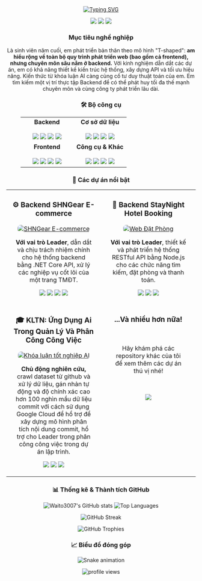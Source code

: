 <div align="center">
<a href="https://www.google.com/search?q=https://github.com/Waito3007">
<img src="https://www.google.com/search?q=https://readme-typing-svg.herokuapp.com%3Ffont%3DInter%26size%3D32%26pause%3D1000%26color%3D007ACC%26center%3Dtrue%26vCenter%3Dtrue%26width%3D500%26lines%3DXin%2Bch%25C3%25A0o%252C%2Bt%25C3%25B4i%2Bl%25C3%25A0%2BV%25C5%25A9%2BPhan%2BHo%25C3%25A0i%2BSang%2B%25F0%259F%2591%258B%3BBackend%2BDeveloper%2B%2526%2BTeam%2BLeader%3BChuy%25C3%25AAn%2Bx%25C3%25A2y%2Bd%25E1%25BB%25B1ng%2Bh%25E1%25BB%2587%2Bth%25E1%25BB%2591ng%2Bhi%25E1%25BB%2587u%2Bn%25C4%2583ng%2Bcao" alt="Typing SVG" />
</a>
</div>

<p align="center">
<a href="mailto:vphanhoaisang@gmail.com"><img src="https://img.shields.io/badge/Gmail-D14836?style=for-the-badge&logo=gmail&logoColor=white"/></a>
<a href="https://www.google.com/search?q=https://www.linkedin.com/in/s%25C3%25A0ng-v%25C5%25A9-phan-ho%25C3%25A0i-5b420121b/"><img src="https://www.google.com/search?q=https://img.shields.io/badge/LinkedIn-0077B5%3Fstyle%3Dfor-the-badge%26logo%3Dlinkedin%26logoColor%3Dwhite"/></a>
<a href="https://www.google.com/search?q=https://github.com/Waito3007"><img src="https://www.google.com/search?q=https://img.shields.io/badge/GitHub-181717%3Fstyle%3Dfor-the-badge%26logo%3Dgithub%26logoColor%3Dwhite"/></a>
</p>

<div align="center">
<h3>Mục tiêu nghề nghiệp</h3>
</div>

<p align="center">
Là sinh viên năm cuối, em phát triển bản thân theo mô hình "T-shaped": <b>am hiểu rộng về toàn bộ quy trình phát triển web (bao gồm cả frontend), nhưng chuyên môn sâu nằm ở backend.</b> Với kinh nghiệm dẫn dắt các dự án, em có khả năng thiết kế kiến trúc hệ thống, xây dựng API và tối ưu hiệu năng. Kiến thức từ khóa luận AI càng củng cố tư duy thuật toán của em. Em tìm kiếm một vị trí thực tập Backend để có thể phát huy tối đa thế mạnh chuyên môn và cùng công ty phát triển lâu dài.
</p>

<div align="center">
<h3>🛠️ Bộ công cụ</h3>
<div style="width:85%;">
<table width="100%" style="border: none;">
<!-- Hàng 1: Backend & Database -->
<tr>
<td width="50%" valign="top" align="center">
<strong>Backend</strong><br><br>
<img src="https://www.google.com/search?q=https://img.shields.io/badge/-Node.js-339933%3Fstyle%3Dfor-the-badge%26logo%3Dnodedotjs%26logoColor%3Dwhite"/>
<img src="https://www.google.com/search?q=https://img.shields.io/badge/.NET-512BD4%3Fstyle%3Dfor-the-badge%26logo%3Ddotnet%26logoColor%3Dwhite"/>
<img src="https://www.google.com/search?q=https://img.shields.io/badge/-Java-007396%3Fstyle%3Dfor-the-badge%26logo%3Djava%26logoColor%3Dwhite"/>
<img src="https://www.google.com/search?q=https://img.shields.io/badge/-C%2523-239120%3Fstyle%3Dfor-the-badge%26logo%3Dc-sharp%26logoColor%3Dwhite"/>
</td>
<td width="50%" valign="top" align="center">
<strong>Cơ sở dữ liệu</strong><br><br>
<img src="https://www.google.com/search?q=https://img.shields.io/badge/-PostgreSQL-4169E1%3Fstyle%3Dfor-the-badge%26logo%3Dpostgresql%26logoColor%3Dwhite"/>
<img src="https://www.google.com/search?q=https://img.shields.io/badge/-MongoDB-47A248%3Fstyle%3Dfor-the-badge%26logo%3Dmongodb%26logoColor%3Dwhite"/>
<img src="https://www.google.com/search?q=https://img.shields.io/badge/-SQL-4479A1%3Fstyle%3Dfor-the-badge%26logo%3Dprocedural%26logoColor%3Dwhite"/>
<img src="https://www.google.com/search?q=https://img.shields.io/badge/-Firebase-FFCA28%3Fstyle%3Dfor-the-badge%26logo%3Dfirebase%26logoColor%3Dblack"/>
</td>
</tr>
<!-- Hàng 2: Frontend & Tools -->
<tr>
<td width="50%" valign="top" align="center">
<strong>Frontend</strong><br><br>
<img src="https://www.google.com/search?q=https://img.shields.io/badge/-React-61DAFB%3Fstyle%3Dfor-the-badge%26logo%3Dreact%26logoColor%3Dblack"/>
<img src="https://www.google.com/search?q=https://img.shields.io/badge/-Next.js-000000%3Fstyle%3Dfor-the-badge%26logo%3Dnextdotjs%26logoColor%3Dwhite"/>
<img src="https://www.google.com/search?q=https://img.shields.io/badge/-JavaScript-F7DF1E%3Fstyle%3Dfor-the-badge%26logo%3Djavascript%26logoColor%3Dblack"/>
<img src="https://www.google.com/search?q=https://img.shields.io/badge/-TailwindCSS-06B6D4%3Fstyle%3Dfor-the-badge%26logo%3Dtailwindcss%26logoColor%3Dwhite"/>
</td>
<td width="50%" valign="top" align="center">
<strong>Công cụ & Khác</strong><br><br>
<img src="https://www.google.com/search?q=https://img.shields.io/badge/Git-F05032%3Fstyle%3Dfor-the-badge%26logo%3Dgit%26logoColor%3Dwhite">
<img src="https://www.google.com/search?q=https://img.shields.io/badge/Docker-2496ED%3Fstyle%3Dfor-the-badge%26logo%3Ddocker%26logoColor%3Dwhite">
<img src="https://www.google.com/search?q=https://img.shields.io/badge/Google%2520Cloud-4285F4%3Fstyle%3Dfor-the-badge%26logo%3Dgoogle-cloud%26logoColor%3Dwhite">
<img src="https://www.google.com/search?q=https://img.shields.io/badge/Swagger-85EA2D%3Fstyle%3Dfor-the-badge%26logo%3Dswagger%26logoColor%3Dblack">
</td>
</tr>
</table>
</div>
</div>

<div align="center">
<h3>🌟 Các dự án nổi bật</h3>
</div>

<table width="100%" style="border: none;">
<!-- Hàng dự án 1 -->
<tr>
<td width="50%" valign="top">
<h3 align="center">⚙️ Backend SHNGear E-commerce</h3>
<div align="center">
<a href="https://www.google.com/search?q=https://github.com/Waito3007/SHNGear">
<img src="https://www.google.com/search?q=https://placehold.co/400x200/512BD4/FFFFFF%3Ftext%3DSHNGear%2BBackend" alt="SHNGear E-commerce" style="max-width:100%; border-radius: 8px;"/>
</a>
</div>
<p align="center" style="padding: 0 16px;"><b>Với vai trò Leader</b>, dẫn dắt và chịu trách nhiệm chính cho hệ thống backend bằng .NET Core API, xử lý các nghiệp vụ cốt lõi của một trang TMĐT.</p>
<p align="center">
<img src="https://www.google.com/search?q=https://img.shields.io/badge/.NET-512BD4%3Fstyle%3Dflat%26logo%3Ddotnet%26logoColor%3Dwhite"/>
<img src="https://www.google.com/search?q=https://img.shields.io/badge/-C%2523-239120%3Fstyle%3Dflat%26logo%3Dc-sharp%26logoColor%3Dwhite"/>
<img src="https://www.google.com/search?q=https://img.shields.io/badge/SQL-4479A1%3Fstyle%3Dflat%26logo%3Dprocedural%26logoColor%3Dwhite"/>
<img src="https://www.google.com/search?q=https://img.shields.io/badge/Swagger-85EA2D%3Fstyle%3Dflat%26logo%3Dswagger%26logoColor%3Dblack">
</p>
</td>
<td width="50%" valign="top">
<h3 align="center">🏨 Backend StayNight Hotel Booking</h3>
<div align="center">
<a href="https://www.google.com/search?q=https://github.com/Waito3007/WEB-DAT-PHONG">
<img src="https://www.google.com/search?q=https://placehold.co/400x200/007ACC/FFFFFF%3Ftext%3DStayNight%2BBackend" alt="Web Đặt Phòng" style="max-width:100%; border-radius: 8px;"/>
</a>
</div>
<p align="center" style="padding: 0 16px;"><b>Với vai trò Leader</b>, thiết kế và phát triển hệ thống RESTful API bằng Node.js cho các chức năng tìm kiếm, đặt phòng và thanh toán.</p>
<p align="center">
<img src="https://www.google.com/search?q=https://img.shields.io/badge/-Node.js-339933%3Fstyle%3Dflat%26logo%3Dnodedotjs%26logoColor%3Dwhite"/>
<img src="https://www.google.com/search?q=https://img.shields.io/badge/Express-000000%3Fstyle%3Dflat%26logo%3Dexpress%26logoColor%3Dwhite"/>
<img src="https://www.google.com/search?q=https://img.shields.io/badge/-MongoDB-47A248%3Fstyle%3Dflat%26logo%3Dmongodb%26logoColor%3Dwhite"/>
</p>
</td>
</tr>
<!-- Hàng dự án 2 -->
<tr>
<td width="50%" valign="top">
<h3 align="center">🎓 KLTN: Ứng Dụng Ai Trong Quản Lý Và Phân Công Công Việc</h3>
<div align="center">
<a href="https://www.google.com/search?q=https://github.com/Waito3007/KLTN04">
<img src="https://www.google.com/search?q=https://placehold.co/400x200/FF6F00/FFFFFF%3Ftext%3DAI%2BThesis" alt="Khóa luận tốt nghiệp AI" style="max-width:100%; border-radius: 8px;"/>
</a>
</div>
<p align="center" style="padding: 0 16px;"><b>Chủ động nghiên cứu,  </b> crawl dataset từ github và xử lý dữ liệu, gán nhản tự động và độ chính xác cao hơn 100 nghìn mẩu dữ liệu commit với cách sử dụng Google Cloud để hổ trợ để xây dựng mô hình phân tích nội dung commit, hổ trợ cho Leader trong phân công công việc trong dự án lập trình.</p>
<p align="center">
<img src="https://www.google.com/search?q=https://img.shields.io/badge/Python-3776AB%3Fstyle%3Dflat%26logo%3Dpython%26logoColor%3Dwhite"/>
<img src="https://www.google.com/search?q=https://img.shields.io/badge/Pandas-150458%3Fstyle%3Dflat%26logo%3Dpandas%26logoColor%3Dwhite"/>
<img src="https://www.google.com/search?q=https://img.shields.io/badge/Scikit--learn-F7931A%3Fstyle%3Dflat%26logo%3Dscikit-learn%26logoColor%3Dwhite"/>
</p>
</td>
<td width="50%" valign="top">
<h3 align="center">...Và nhiều hơn nữa!</h3>
<br>
<p align="center" style="padding: 0 16px;">Hãy khám phá các repository khác của tôi<br/>để xem thêm các dự án thú vị nhé!</p>
<br>
<p align="center">
<a href="https://www.google.com/search?q=https://github.com/Waito3007%3Ftab%3Drepositories">
<img src="https://www.google.com/search?q=https://img.shields.io/badge/Xem%2520Th%C3%AAm%2520D%E1%BB%B1%2520%C3%81n-181717%3Fstyle%3Dfor-the-badge%26logo%3Dgithub%26logoColor%3Dwhite" />
</a>
</p>
</td>
</tr>
</table>

<div align="center">
<h3>📊 Thống kê & Thành tích GitHub</h3>
</div>

<p align="center">
<img align="center" src="https://www.google.com/search?q=https://github-readme-stats.vercel.app/api%3Fusername%3DWaito3007%26show_icons%3Dtrue%26theme%3Dtokyonight%26icon_color%3D007acc%26hide_border%3Dtrue%26count_private%3Dtrue" alt="Waito3007's GitHub stats" />
<img align="center" src="https://www.google.com/search?q=https://github-readme-stats.vercel.app/api/top-langs/%3Fusername%3DWaito3007%26layout%3Dcompact%26theme%3Dtokyonight%26hide_border%3Dtrue%26langs_count%3D8" alt="Top Languages" />
</p>
<p align="center">
<img align="center" src="https://www.google.com/search?q=https://github-readme-streak-stats.herokuapp.com/%3Fuser%3DWaito3007%26theme%3Dtokyonight%26hide_border%3Dtrue" alt="GitHub Streak" />
</p>
<p align="center">
<img align="center" src="https://www.google.com/search?q=https://github-profile-trophy.vercel.app/%3Fusername%3DWaito3007%26theme%3Dtokyonight%26row%3D1%26column%3D7%26margin-w%3D15%26margin-h%3D15" alt="GitHub Trophies" />
</p>

<div align="center">
<h3>📈 Biểu đồ đóng góp</h3>
<img src="https://www.google.com/search?q=https://raw.githubusercontent.com/Waito3007/Waito3007/output/github-contribution-grid-snake.svg" alt="Snake animation" />
</div>

<p align="center">
<img src="https://www.google.com/search?q=https://komarev.com/ghpvc/%3Fusername%3DWaito3007%26label%3DL%25C6%25B0%25E1%25BB%25A3t%2Bxem%2Btrang%26color%3D0e75b6%26style%3Dflat-square" alt="profile views"/>
</p>
